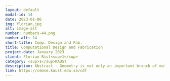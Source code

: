 ```yaml
---
layout: default
modal-id: 14
date: 2023-01-06
img: florian.jpg
alt: image-alt
number: numbers-44.png
number-alt: 14 
short-title: Comp. Design and Fab.
title: Computational Design and Fabrication
project-date: January 2023
client: Florian Rist<sup>1</sup>
category: <sup>1</sup>KAUST
description: Abstract - Geometry is not only an important branch of mathematics, but it is also a source of beauty and plays a vital role in many applications. Geometry drives progress in industrial applications like computer-controlled milling, enables the cost-efficient realization of complex free-form architectural designs, and even allows for the creation of meta-materials with unique properties. We show how to use Kirigami to program curvature in flat sheets so they can snap into a predefined three-dimensional shape. Our approach even solves the more general problem of morphing any 3d surface to any other. Grid shells are one of the most efficient load-bearing structures. We demonstrate some of the fundamental geometric properties governing their shape and present the results of a student workshop held here at KAUST on the topic. We present a new method to generate CNC machining tool paths adapting to the curvature of the target surface to significantly improve the smoothness of the resulting surface and reduce the amount of post pro¬cessing needed to finish the surface. The art of Origami, folding paper along straight lines, can be extended to curved folds. This enables the creation of intriguing designs and finds applications in design and fabrication. We present a method to approximate given surfaces by curved folded structures. Our latest work demonstrates the ability of deployable structures assembled from regular planar strips to form complex free-from surfaces. 
link: https://cemse.kaust.edu.sa/cdf
---
```

